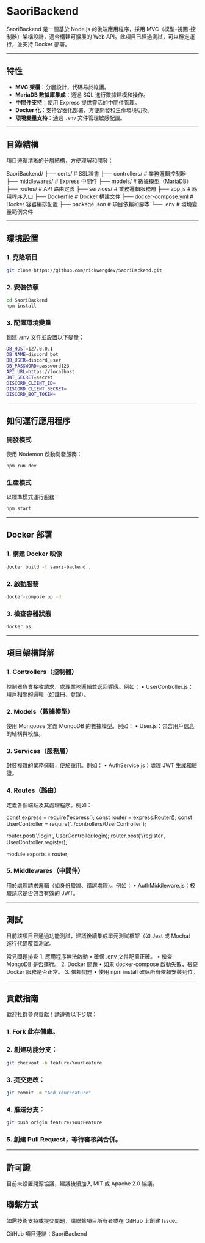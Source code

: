 # SaoriBackend

SaoriBackend 是一個基於 Node.js 的後端應用程序，採用 MVC（模型-視圖-控制器）架構設計，適合構建可擴展的 Web API。此項目已經過測試，可以穩定運行，並支持 Docker 部署。

---

## 特性

- **MVC 架構**：分層設計，代碼易於維護。
- **MariaDB 數據庫集成**：通過 SQL 進行數據建模和操作。
- **中間件支持**：使用 Express 提供靈活的中間件管理。
- **Docker 化**：支持容器化部署，方便開發和生產環境切換。
- **環境變量支持**：通過 `.env` 文件管理敏感配置。

---

## 目錄結構

項目遵循清晰的分層結構，方便理解和開發：

SaoriBackend/
├── certs/             # SSL證書
├── controllers/       # 業務邏輯控制器
├── middlewares/       # Express 中間件
├── models/            # 數據模型（MariaDB）
├── routes/            # API 路由定義
├── services/          # 業務邏輯服務層
├── app.js             # 應用程序入口
├── Dockerfile         # Docker 構建文件
├── docker-compose.yml # Docker 容器編排配置
├── package.json       # 項目依賴和腳本
└── .env               # 環境變量範例文件

---

## 環境設置

### 1. 克隆項目
```bash
git clone https://github.com/rickwengdev/SaoriBackend.git
```

### 2. 安裝依賴
```bash
cd SaoriBackend
npm install
```
### 3. 配置環境變量

創建 .env 文件並設置以下變量：
```bash
DB_HOST=127.0.0.1
DB_NAME=discord_bot
DB_USER=discord_user
DB_PASSWORD=password123
API_URL=https://localhost
JWT_SECRET=secret
DISCORD_CLIENT_ID=
DISCORD_CLIENT_SECRET=
DISCORD_BOT_TOKEN=
```

---

## 如何運行應用程序

### 開發模式

使用 Nodemon 啟動開發服務：
```bash
npm run dev
```
### 生產模式

以標準模式運行服務：
```bash
npm start
```

---

## Docker 部署
### 1. 構建 Docker 映像
```bash
docker build -t saori-backend .
```

### 2. 啟動服務
```bash
docker-compose up -d
```

### 3. 檢查容器狀態
```bash
docker ps
```

---

## 項目架構詳解

### 1. Controllers（控制器）

控制器負責接收請求、處理業務邏輯並返回響應。例如：
	•	UserController.js：用戶相關的邏輯（如註冊、登錄）。

### 2. Models（數據模型）

使用 Mongoose 定義 MongoDB 的數據模型。例如：
	•	User.js：包含用戶信息的結構與校驗。

### 3. Services（服務層）

封裝複雜的業務邏輯，便於重用。例如：
	•	AuthService.js：處理 JWT 生成和驗證。

### 4. Routes（路由）

定義各個端點及其處理程序。例如：

const express = require('express');
const router = express.Router();
const UserController = require('../controllers/UserController');

router.post('/login', UserController.login);
router.post('/register', UserController.register);

module.exports = router;

### 5. Middlewares（中間件）

用於處理請求邏輯（如身份驗證、錯誤處理）。例如：
	•	AuthMiddleware.js：校驗請求是否包含有效的 JWT。

---

## 測試

目前該項目已通過功能測試，建議後續集成單元測試框架（如 Jest 或 Mocha）進行代碼覆蓋測試。

常見問題排查
	1.	應用程序無法啟動
	•	確保 .env 文件配置正確。
	•	檢查 MongoDB 是否運行。
	2.	Docker 問題
	•	如果 docker-compose 啟動失敗，檢查 Docker 服務是否正常。
	3.	依賴問題
	•	使用 npm install 確保所有依賴安裝到位。

---

## 貢獻指南

歡迎社群參與貢獻！請遵循以下步驟：

### 1. Fork 此存儲庫。

### 2. 創建功能分支：
```bash
git checkout -b feature/YourFeature
```

### 3. 提交更改：
```bash
git commit -m "Add YourFeature"
```

### 4. 推送分支：
```bash
git push origin feature/YourFeature
```

### 5. 創建 Pull Request，等待審核與合併。

---

## 許可證

目前未設置開源協議，建議後續加入 MIT 或 Apache 2.0 協議。

## 聯繫方式

如需技術支持或提交問題，請聯繫項目所有者或在 GitHub 上創建 Issue。

GitHub 項目連結：SaoriBackend